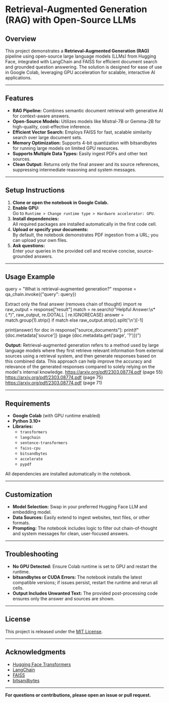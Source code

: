 # Retrieval-Augmented Generation (RAG) with Open-Source LLMs 

## Overview

This project demonstrates a **Retrieval-Augmented Generation (RAG)** pipeline using open-source large language models (LLMs) from Hugging Face, integrated with LangChain and FAISS for efficient document search and grounded question answering. The solution is designed for ease of use in Google Colab, leveraging GPU acceleration for scalable, interactive AI applications.

---

## Features

- **RAG Pipeline:** Combines semantic document retrieval with generative AI for context-aware answers.
- **Open-Source Models:** Utilizes models like Mistral-7B or Gemma-2B for high-quality, cost-effective inference.
- **Efficient Vector Search:** Employs FAISS for fast, scalable similarity search over large document sets.
- **Memory Optimization:** Supports 4-bit quantization with bitsandbytes for running large models on limited GPU resources.
- **Supports Multiple Data Types:** Easily ingest PDFs and other text sources.
- **Clean Output:** Returns only the final answer and its source references, suppressing intermediate reasoning and system messages.

---

## Setup Instructions

1. **Clone or open the notebook in Google Colab.**
2. **Enable GPU:**  
   Go to `Runtime > Change runtime type > Hardware accelerator: GPU`.
3. **Install dependencies:**  
   All required packages are installed automatically in the first code cell.
4. **Upload or specify your documents:**  
   By default, the notebook demonstrates PDF ingestion from a URL; you can upload your own files.
5. **Ask questions:**  
   Enter your queries in the provided cell and receive concise, source-grounded answers.

---

## Usage Example

query = "What is retrieval-augmented generation?"
response = qa_chain.invoke({"query": query})

Extract only the final answer (removes chain of thought)
import re
raw_output = response["result"]
match = re.search(r"Helpful Answer:\s*(.*)", raw_output, re.DOTALL | re.IGNORECASE)
answer = match.group(1).strip() if match else raw_output.strip().split('\n')[-1]

print(answer)
for doc in response["source_documents"]:
print(f"{doc.metadata['source']} (page {doc.metadata.get('page', '?')})")

**Output:**
Retrieval-augmented generation refers to a method used by large language models where they first retrieve relevant information from external sources using a retrieval system, and then generate responses based on this combined data. This approach can help improve the accuracy and relevance of the generated responses compared to solely relying on the model's internal knowledge.
https://arxiv.org/pdf/2303.08774.pdf (page 55)
https://arxiv.org/pdf/2303.08774.pdf (page 75)
https://arxiv.org/pdf/2303.08774.pdf (page 71)

---

## Requirements

- **Google Colab** (with GPU runtime enabled)
- **Python 3.10+**
- **Libraries:**  
  - `transformers`  
  - `langchain`  
  - `sentence-transformers`  
  - `faiss-cpu`  
  - `bitsandbytes`  
  - `accelerate`  
  - `pypdf`

All dependencies are installed automatically in the notebook.

---

## Customization

- **Model Selection:** Swap in your preferred Hugging Face LLM and embedding model.
- **Data Sources:** Easily extend to ingest websites, text files, or other formats.
- **Prompting:** The notebook includes logic to filter out chain-of-thought and system messages for clean, user-focused answers.

---

## Troubleshooting

- **No GPU Detected:** Ensure Colab runtime is set to GPU and restart the runtime.
- **bitsandbytes or CUDA Errors:** The notebook installs the latest compatible versions; if issues persist, restart the runtime and rerun all cells.
- **Output Includes Unwanted Text:** The provided post-processing code ensures only the answer and sources are shown.

---

## License

This project is released under the [MIT License](LICENSE).

---

## Acknowledgments

- [Hugging Face Transformers](https://huggingface.co/docs/transformers/)
- [LangChain](https://python.langchain.com/)
- [FAISS](https://github.com/facebookresearch/faiss)
- [bitsandbytes](https://github.com/TimDettmers/bitsandbytes)

---

**For questions or contributions, please open an issue or pull request.**
